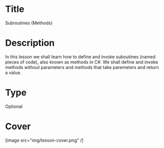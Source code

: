 # Title
Subroutines (Methods)

# Description
In this lesson we shall learn how to define and invoke suboutines (named pieces of code), also known as methods in C#. We shall define and invoke methods without parameters and methods that take paremeters and return a value.

# Type
Optional

# Cover
[image src="img/lesson-cover.png" /]
